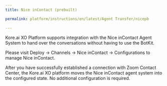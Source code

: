 ```yaml
---
title: Nice inContact (prebuilt)

permalink: platform/instructions/en/latest/Agent Transfer/nicepb

---
```


<container>

Kore.ai XO Platform supports integration with the Nice inContact Agent System to hand over the conversations without having to use the BotKit.

Please visit Deploy → Channels → Nice inContact → Configurations to manage Nice inContact.

After you have successfully established a connection with Zoom Contact Center, the Kore.ai XO platform moves the Nice inContact agent system into the configured state. No additional configuration is required.

</container>
